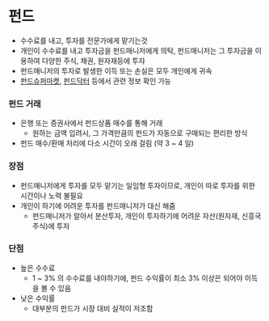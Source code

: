 # 펀드
* 수수료를 내고, 투자를 전문가에게 맡기는것
* 개인이 수수료를 내고 투자금을 펀드매니저에게 의탁, 펀드매니저는 그 투자금을 이용하여 다양한 주식, 채권, 원자재등에 투자
* 펀드매니저의 투자로 발생한 이득 또는 손실은 모두 개인에게 귀속
* [펀드슈퍼마켓](https://www.fosskorea.com/fmm/FMM1010301/main.do), [펀드닥터](https://funddoctor.co.kr/) 등에서 관련 정보 확인 가능

### 펀드 거래
* 은행 또는 증권사에서 펀드상품 매수를 통해 거래
  * 원하는 금액 입려시, 그 가격만큼의 펀드가 자동으로 구매되는 편리한 방식
* 펀드 매수/환매 처리에 다소 시간이 오래 걸림 (약 3 ~ 4 일) 

### 장점
* 펀드매니저에게 투자를 모두 맡기는 일임형 투자이므로, 개인이 따로 투자를 위한 시간이나 노력 불필요
* 개인이 하기에 어려운 투자를 펀드매니저가 대신 해줌
  * 펀드매니저가 알아서 분산투자, 개인이 투자하기에 어려운 자산(원자재, 신흥국 주식)에 투자

### 단점
* 높은 수수료
  * 1 ~ 3% 의 수수료를 내야하기에, 펀드 수익률이 최소 3% 이상은 되어야 이득을 볼 수 있음
* 낮은 수익률
  * 대부분의 펀드가 시장 대비 실적이 저조함
